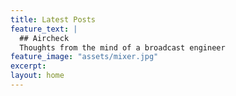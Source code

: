 ```yaml
---
title: Latest Posts
feature_text: |
  ## Aircheck
  Thoughts from the mind of a broadcast engineer
feature_image: "assets/mixer.jpg"
excerpt:
layout: home
---
```


